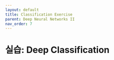 ```yaml
---
layout: default
title: Classification Exercise
parent: Deep Neural Networks II
nav_order: 7
---
```


# 실습: Deep Classification

